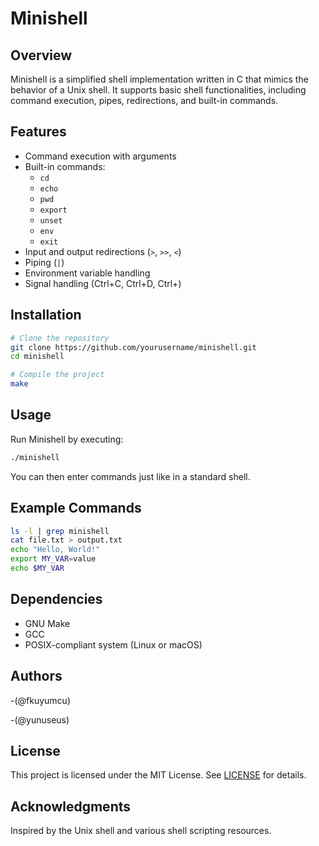 # Minishell

## Overview
Minishell is a simplified shell implementation written in C that mimics the behavior of a Unix shell. It supports basic shell functionalities, including command execution, pipes, redirections, and built-in commands.

## Features
- Command execution with arguments
- Built-in commands:
  - `cd`
  - `echo`
  - `pwd`
  - `export`
  - `unset`
  - `env`
  - `exit`
- Input and output redirections (`>`, `>>`, `<`)
- Piping (`|`)
- Environment variable handling
- Signal handling (Ctrl+C, Ctrl+D, Ctrl+\)

## Installation
```bash
# Clone the repository
git clone https://github.com/yourusername/minishell.git
cd minishell

# Compile the project
make
```

## Usage
Run Minishell by executing:
```bash
./minishell
```
You can then enter commands just like in a standard shell.

## Example Commands
```bash
ls -l | grep minishell
cat file.txt > output.txt
echo "Hello, World!"
export MY_VAR=value
echo $MY_VAR
```

## Dependencies
- GNU Make
- GCC
- POSIX-compliant system (Linux or macOS)

## Authors
-(@fkuyumcu)

-(@yunuseus)

## License
This project is licensed under the MIT License. See [LICENSE](LICENSE) for details.

## Acknowledgments
Inspired by the Unix shell and various shell scripting resources.

